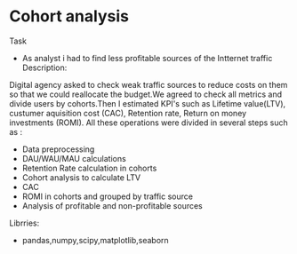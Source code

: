 # Cohort analysis
Task
- As analyst i had to find less profitable sources of the Intternet traffic 
Description:

Digital agency asked to check weak traffic sources to reduce costs on them so that we could reallocate the budget.We agreed to check all metrics and divide users by cohorts.Then I estimated KPI's such as Lifetime value(LTV), custumer aquisition cost (CAC), Retention rate, Return on money investments (ROMI).
All these operations were divided in several steps such as :
- Data preprocessing
- DAU/WAU/MAU calculations
- Retention Rate calculation in cohorts
- Cohort analysis to calculate LTV
- САС 
- ROMI in cohorts and grouped by traffic source
- Analysis of profitable and non-profitable sources

Librries:
- pandas,numpy,scipy,matplotlib,seaborn
